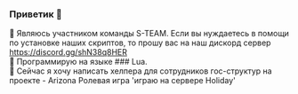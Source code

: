 ### Приветик 👋
💬 Являюсь участником команды S-TEAM. Если вы нуждаетесь в помощи по установке наших скриптов, то прошу вас на наш дискорд сервер 
      https://discord.gg/shN38q8HER                                 
🤔 Программирую на языке ### Lua.                                                                                              
🔭 Сейчас я хочу написать хелпера для сотрудников гос-структур на проекте - Arizona Ролевая игра 'играю на сервере Holiday'


<!--
**Anarchowitz/Anarchowitz** is a ✨ _special_ ✨ repository because its `README.md` (this file) appears on your GitHub profile.

Here are some ideas to get you started:

- 🔭 I’m currently working on ...
- 🌱 I’m currently learning ...
- 👯 I’m looking to collaborate on ...
- 🤔 I’m looking for help with ...
- 💬 Ask me about ...
- 📫 How to reach me: ...
- 😄 Pronouns: ...
- ⚡ Fun fact: ...
-->
